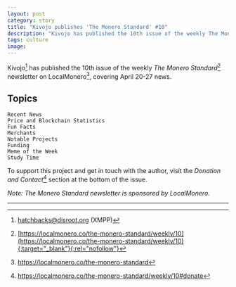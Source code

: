```yaml
---
layout: post
category: story
title: "Kivojo publishes 'The Monero Standard' #10"
description: "Kivojo has published the 10th issue of the weekly The Monero Standard newsletter, covering April 20-27 news."
tags: culture
image: 
---
```


Kivojo[^1] has published the 10th issue of the weekly *The Monero Standard*[^2] newsletter on LocalMonero[^3], covering April 20-27 news.

## Topics

    Recent News
    Price and Blockchain Statistics
    Fun Facts
    Merchants
    Notable Projects
    Funding
    Meme of the Week
    Study Time
    
To support this project and get in touch with the author, visit the *Donation and Contact*[^4] section at the bottom of the issue.

*Note: The Monero Standard newsletter is sponsored by LocalMonero.*

---

[^1]: hatchbacks@disroot.org (XMPP)
[^2]: [https://localmonero.co/the-monero-standard/weekly/10](https://localmonero.co/the-monero-standard/weekly/10){:target="_blank"}{:rel="nofollow"}
[^3]: https://localmonero.co/the-monero-standard
[^4]: https://localmonero.co/the-monero-standard/weekly/10#donate
